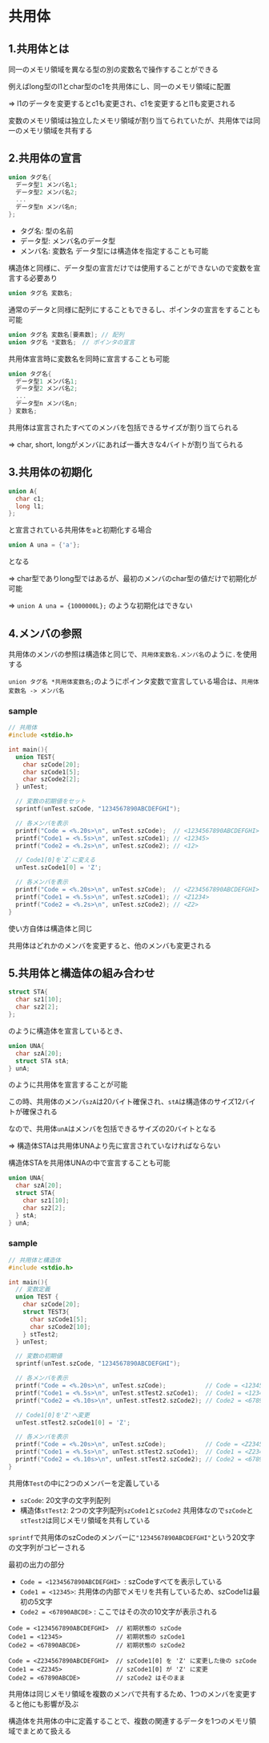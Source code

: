# 共用体

## 1.共用体とは
同一のメモリ領域を異なる型の別の変数名で操作することができる

例えばlong型のl1とchar型のc1を共用体にし、同一のメモリ領域に配置

=> l1のデータを変更するとc1も変更され、c1を変更するとl1も変更される

変数のメモリ領域は独立したメモリ領域が割り当てられていたが、共用体では同一のメモリ領域を共有する

## 2.共用体の宣言
```c
union タグ名{
  データ型1 メンバ名1;
  データ型2 メンバ名2;
  ...
  データ型n メンバ名n;
};
```
- タグ名: 型の名前
- データ型: メンバ名のデータ型
- メンバ名: 変数名
データ型には構造体を指定することも可能

構造体と同様に、データ型の宣言だけでは使用することができないので変数を宣言する必要あり

```c
union タグ名 変数名;
```

通常のデータと同様に配列にすることもできるし、ポインタの宣言をすることも可能
```c
union タグ名 変数名[要素数]; // 配列
union タグ名 *変数名;　// ポインタの宣言
```

共用体宣言時に変数名を同時に宣言することも可能
```c
union タグ名{
  データ型1 メンバ名1;
  データ型2 メンバ名2;
  ...
  データ型n メンバ名n;
} 変数名;
```

共用体は宣言されたすべてのメンバを包括できるサイズが割り当てられる

=> char, short, longがメンバにあれば一番大きな4バイトが割り当てられる

## 3.共用体の初期化
```c
union A{
  char c1;
  long l1;
};
```
と宣言されている共用体を`a`と初期化する場合
```c
union A una = {'a'};
```
となる

=> char型でありlong型ではあるが、最初のメンバのchar型の値だけで初期化が可能

=> `union A una = {1000000L};` のような初期化はできない

## 4.メンバの参照
共用体のメンバの参照は構造体と同じで、`共用体変数名.メンバ名`のように`.`を使用する

`union タグ名 *共用体変数名;`のようにポインタ変数で宣言している場合は、`共用体変数名 -> メンバ名`

### sample
```c
// 共用体
#include <stdio.h>

int main(){
  union TEST{
    char szCode[20];
    char szCode1[5];
    char szCode2[2];
  } unTest;

  // 変数の初期値をセット
  sprintf(unTest.szCode, "1234567890ABCDEFGHI");

  // 各メンバを表示
  printf("Code = <%.20s>\n", unTest.szCode);  // <1234567890ABCDEFGHI>
  printf("Code1 = <%.5s>\n", unTest.szCode1); // <12345>
  printf("Code2 = <%.2s>\n", unTest.szCode2); // <12>

  // Code1[0]を`Z`に変える
  unTest.szCode1[0] = 'Z';

  // 各メンバを表示
  printf("Code = <%.20s>\n", unTest.szCode);  // <Z234567890ABCDEFGHI>
  printf("Code1 = <%.5s>\n", unTest.szCode1); // <Z1234>
  printf("Code2 = <%.2s>\n", unTest.szCode2); // <Z2>
}
```
使い方自体は構造体と同じ

共用体はどれかのメンバを変更すると、他のメンバも変更される

## 5.共用体と構造体の組み合わせ
```c
struct STA{
  char sz1[10];
  char sz2[2];
};
```
のように構造体を宣言しているとき、
```c
union UNA{
  char szA[20];
  struct STA stA;
} unA;
```
のように共用体を宣言することが可能

この時、共用体のメンバ`szA`は20バイト確保され、`stA`は構造体のサイズ12バイトが確保される

なので、共用体`unA`はメンバを包括できるサイズの20バイトとなる

=> 構造体STAは共用体UNAより先に宣言されていなければならない

構造体STAを共用体UNAの中で宣言することも可能
```c
union UNA{
  char szA[20];
  struct STA{
    char sz1[10];
    char sz2[2];
  } stA;
} unA;
```

### sample
```c
// 共用体と構造体
#include <stdio.h>

int main(){
  // 変数定義
  union TEST {
    char szCode[20];
    struct TEST3{
      char szCode1[5];
      char szCode2[10];
    } stTest2;
  } unTest;

  // 変数の初期値
  sprintf(unTest.szCode, "1234567890ABCDEFGHI");

  // 各メンバを表示
  printf("Code = <%.20s>\n", unTest.szCode);           // Code = <1234567890ABCDEFGHI>
  printf("Code1 = <%.5s>\n", unTest.stTest2.szCode1);  // Code1 = <12345>
  printf("Code2 = <%.10s>\n", unTest.stTest2.szCode2); // Code2 = <67890ABCDE>

  // Code1[0]を'Z'へ変更
  unTest.stTest2.szCode1[0] = 'Z';

  // 各メンバを表示
  printf("Code = <%.20s>\n", unTest.szCode);           // Code = <Z234567890ABCDEFGHI>
  printf("Code1 = <%.5s>\n", unTest.stTest2.szCode1);  // Code1 = <Z2345>
  printf("Code2 = <%.10s>\n", unTest.stTest2.szCode2); // Code2 = <67890ABCDE> 
}
```
共用体`Test`の中に2つのメンバーを定義している
- `szCode`: 20文字の文字列配列
- 構造体`stTest2`: 2つの文字列配列`szCode1`と`szCode2`
共用体なので`szCode`と`stTest2`は同じメモリ領域を共有している

`sprintf`で共用体のszCodeのメンバーに`"1234567890ABCDEFGHI"`という20文字の文字列がコピーされる

最初の出力の部分
- `Code = <1234567890ABCDEFGHI> `: szCodeすべてを表示している
- `Code1 = <12345>`: 共用体の内部でメモリを共有しているため、szCode1は最初の5文字
- `Code2 = <67890ABCDE>` : ここではその次の10文字が表示される

```
Code = <1234567890ABCDEFGHI>  // 初期状態の szCode
Code1 = <12345>               // 初期状態の szCode1
Code2 = <67890ABCDE>          // 初期状態の szCode2

Code = <Z234567890ABCDEFGHI>  // szCode1[0] を 'Z' に変更した後の szCode
Code1 = <Z2345>               // szCode1[0] が 'Z' に変更
Code2 = <67890ABCDE>          // szCode2 はそのまま
```
共用体は同じメモリ領域を複数のメンバで共有するため、1つのメンバを変更すると他にも影響が及ぶ

構造体を共用体の中に定義することで、複数の関連するデータを1つのメモリ領域でまとめて扱える

